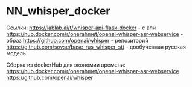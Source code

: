# NN_whisper_docker

Ссылки:
https://lablab.ai/t/whisper-api-flask-docker                      - с апи
https://hub.docker.com/r/onerahmet/openai-whisper-asr-webservice  - образ
https://github.com/openai/whisper                                 - репозиторий
https://github.com/sovse/base_rus_whisper_stt                     - дообученная русская модель


Сборка из dockerHub для экономии времени:
https://hub.docker.com/r/onerahmet/openai-whisper-asr-webservice
https://github.com/openai/whisper
